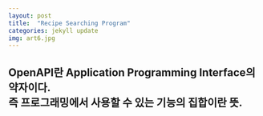 ```yaml
---
layout: post
title:  "Recipe Searching Program"
categories: jekyll update
img: art6.jpg
---
```

 

OpenAPI란 Application Programming Interface의 약자이다.   
즉 프로그래밍에서 사용할 수 있는 기능의 집합이란 뜻.   
---
